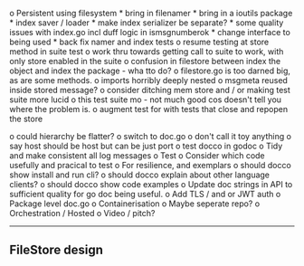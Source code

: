 o  Persistent using filesystem
    *  bring in filenamer
    *  bring in a ioutils package
    *  index saver / loader
    *  make index serializer be separate?
    *  some quality issues with index.go incl duff logic in ismsgnumberok
        *  change interface to being used
        *  back fix namer and index tests
    o  resume testing at store method in suite test
        o  work thru towards getting call to suite to work, with only store
           enabled in the suite
            o  confusion in filestore between index the object and index the
               package - wha tto do?
        o  filestore.go is too darned big, as are some methods.
        o  imports horribly deeply nested
        o  msgmeta reused inside stored message?
        o  consider ditching mem store and / or making test suite more lucid
    o  this test suite mo - not much good cos doesn't tell you where the
               problem is.
    o  augment test for with tests that close and repopen the store



o  could hierarchy be flatter?
o  switch to doc.go
o  don't call it toy anything
o  say host should be host but can be just port
o  test docco in godoc
o  Tidy and make consistent all log messages
o  Test
    o  Consider which code usefully and pracical to test
    o  For resilience, and exemplars
o  should docco show install and run cli?
o  should docco explain about other language clients?
o  should docco show code examples
o  Update doc strings in API to sufficient quality for go doc being useful.
o  Add TLS / and or JWT auth
o  Package level doc.go
o  Containerisation
    o  Maybe seperate repo?
o  Orchestration / Hosted
o  Video / pitch?

----------------------------------------------------------------
FileStore design
----------------------------------------------------------------
